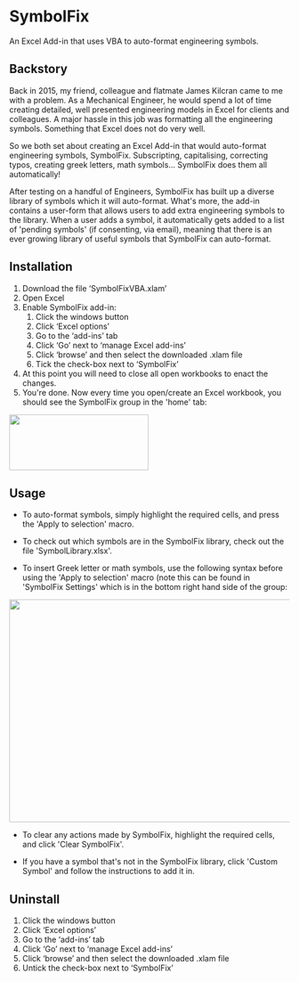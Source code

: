 # SymbolFix
An Excel Add-in that uses VBA to auto-format engineering symbols.

## Backstory
Back in 2015, my friend, colleague and flatmate James Kilcran came to me with a problem. As a Mechanical Engineer, he would spend a lot of time creating detailed, well presented engineering models in Excel for clients and colleagues. A major hassle in this job was formatting all the engineering symbols. Something that Excel does not do very well.

So we both set about creating an Excel Add-in that would auto-format engineering symbols, SymbolFix. Subscripting, capitalising, correcting typos, creating greek letters, math symbols... SymbolFix does them all automatically! 

After testing on a handful of Engineers, SymbolFix has built up a diverse library of symbols which it will auto-format. What's more, the add-in contains a user-form that allows users to add extra engineering symbols to the library. When a user adds a symbol, it automatically gets added to a list of 'pending symbols' (if consenting, via email), meaning that there is an ever growing library of useful symbols that SymbolFix can auto-format.

## Installation
1.	Download the file ‘SymbolFixVBA.xlam’
2.	Open Excel
3.	Enable SymbolFix add-in:
    1.	Click the windows button
    2.	Click ‘Excel options’
    3.	Go to the ‘add-ins’ tab
    4.	Click ‘Go’ next to ‘manage Excel add-ins’
    5.	Click ‘browse’ and then select the downloaded .xlam file
    6.	Tick the check-box next to ‘SymbolFix’
4. At this point you will need to close all open workbooks to enact the changes. 
5. You're done. Now every time you open/create an Excel workbook, you should see the SymbolFix group in the 'home' tab:
<img width="250" height="100" src="https://user-images.githubusercontent.com/22935783/42175493-7e2e495c-7e1d-11e8-9e5d-aa60395f2087.PNG">

## Usage
* To auto-format symbols, simply highlight the required cells, and press the 'Apply to selection' macro.

* To check out which symbols are in the SymbolFix library, check out the file 'SymbolLibrary.xlsx'.

* To insert Greek letter or math symbols, use the following syntax before using the 'Apply to selection' macro (note this can be found in 'SymbolFix Settings' which is in the bottom right hand side of the group:

<img width="600" height="400" src="https://user-images.githubusercontent.com/22935783/42175087-473c18ee-7e1c-11e8-8376-50cca78ebaf1.PNG">

* To clear any actions made by SymbolFix, highlight the required cells, and click 'Clear SymbolFix'.

* If you have a symbol that's not in the SymbolFix library, click 'Custom Symbol' and follow the instructions to add it in.

## Uninstall
1. Click the windows button
1. Click ‘Excel options’
  1.	Go to the ‘add-ins’ tab
  1.	Click ‘Go’ next to ‘manage Excel add-ins’
  1.	Click ‘browse’ and then select the downloaded .xlam file
  1.  Untick the check-box next to ‘SymbolFix’

